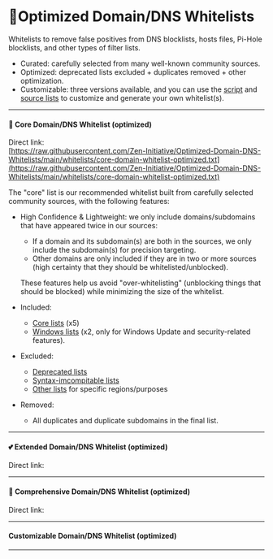 # 👻Optimized Domain/DNS Whitelists

Whitelists to remove false positives from DNS blocklists, hosts files, Pi-Hole blocklists, and other types of filter lists.
- Curated: carefully selected from many well-known community sources.
- Optimized: deprecated lists excluded + duplicates removed + other optimization.
- Customizable: three versions available, and you can use the [script](https://github.com/Zen-Initiative/Optimized-Domain-DNS-Whitelists/tree/main/.scripts) and [source lists](https://github.com/Zen-Initiative/Optimized-Domain-DNS-Whitelists/tree/main/sources) to customize and generate your own whitelist(s).

--- 

#### 💖 Core Domain/DNS Whitelist (optimized)

Direct link:  
[https://raw.githubusercontent.com/Zen-Initiative/Optimized-Domain-DNS-Whitelists/main/whitelists/core-domain-whitelist-optimized.txt](https://raw.githubusercontent.com/Zen-Initiative/Optimized-Domain-DNS-Whitelists/main/whitelists/core-domain-whitelist-optimized.txt)

The "core" list is our recommended whitelist built from carefully selected community sources, with the following features:  
  
- High Confidence & Lightweight: we only include domains/subdomains that have appeared twice in our sources:
  - If a domain and its subdomain(s) are both in the sources, we only include the subdomain(s) for precision targeting.
  - Other domains are only included if they are in two or more sources (high certainty that they should be whitelisted/unblocked).  
  
  These features help us avoid "over-whitelisting" (unblocking things that should be blocked) while minimizing the size of the whitelist.

- Included:
  - [Core lists](https://github.com/Zen-Initiative/Optimized-Domain-DNS-Whitelists/blob/main/sources/whitelists_core.txt) (x5)
  - [Windows lists](https://github.com/Zen-Initiative/Optimized-Domain-DNS-Whitelists/blob/main/sources/whitelists_windows.txt) (x2, only for Windows Update and security-related features).
- Excluded:
  - [Deprecated lists](https://github.com/Zen-Initiative/Optimized-Domain-DNS-Whitelists/blob/main/sources/whitelists_deprecated.txt)
  - [Syntax-imcompitable lists](https://github.com/Zen-Initiative/Optimized-Domain-DNS-Whitelists/blob/main/sources/whitelists_for_adblockers.txt)
  - [Other lists](https://github.com/Zen-Initiative/Optimized-Domain-DNS-Whitelists/blob/main/sources/whitelists_additional.txt) for specific regions/purposes
- Removed:
  - All duplicates and duplicate subdomains in the final list. 

--- 

#### 💕 Extended Domain/DNS Whitelist (optimized)

Direct link:  


--- 

#### 💞 Comprehensive Domain/DNS Whitelist (optimized)

Direct link:  


--- 

#### Customizable Domain/DNS Whitelist (optimized)

---
